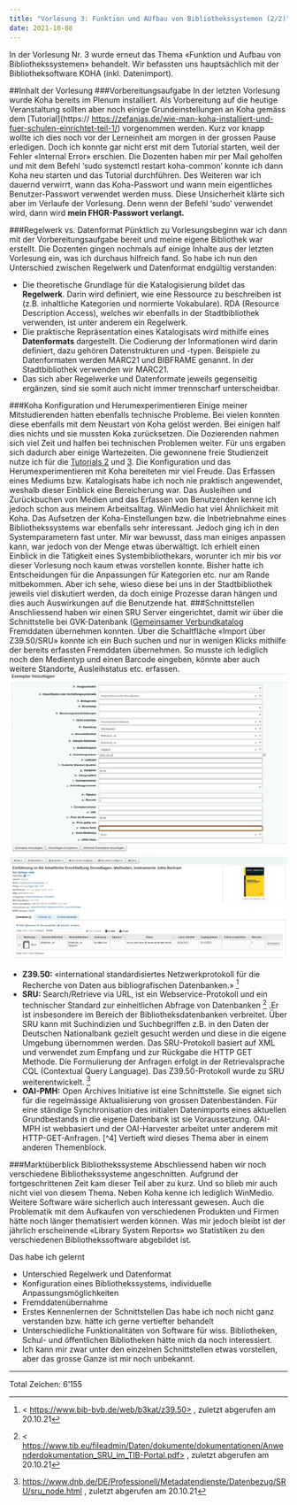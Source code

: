 ```yaml
---
title: "Vorlesung 3: Funktion und AUfbau von Bibliothekssystemen (2/2)"
date: 2021-10-08
---
```


In der Vorlesung Nr. 3 wurde erneut das Thema «Funktion und Aufbau von Bibliothekssystemen» behandelt. Wir befassten uns hauptsächlich mit der Bibliotheksoftware KOHA (inkl. Datenimport).

##Inhalt der Vorlesung
###Vorbereitungsaufgabe
In der letzten Vorlesung wurde Koha bereits im Plenum installiert. Als Vorbereitung auf die heutige Veranstaltung sollten aber noch einige Grundeinstellungen an Koha gemäss dem [Tutorial](https:// https://zefanjas.de/wie-man-koha-installiert-und-fuer-schulen-einrichtet-teil-1/) vorgenommen werden. Kurz vor knapp wollte ich dies noch vor der Lerneinheit am morgen in der grossen Pause erledigen. Doch ich konnte gar nicht erst mit dem Tutorial starten, weil der Fehler «Internal Error» erschien. Die Dozenten haben mir per Mail geholfen und mit dem Befehl ‘sudo systemctl restart koha-common’ konnte ich dann Koha neu starten und das Tutorial durchführen. Des Weiteren war ich dauernd verwirrt, wann das Koha-Passwort und wann mein eigentliches Benutzer-Passwort verwendet werden muss. Diese Unsicherheit klärte sich aber im Verlaufe der Vorlesung. Denn wenn der Befehl ‘sudo’ verwendet wird, dann wird **mein FHGR-Passwort verlangt.** 

###Regelwerk vs. Datenformat
Pünktlich zu Vorlesungsbeginn war ich dann mit der Vorbereitungsaufgabe bereit und meine eigene Bibliothek war erstellt. Die Dozenten gingen nochmals auf einige Inhalte aus der letzten Vorlesung ein, was ich durchaus hilfreich fand. So habe ich nun den Unterschied zwischen Regelwerk und Datenformat endgültig verstanden:
- Die theoretische Grundlage für die Katalogisierung bildet das **Regelwerk**. Darin wird definiert, wie eine Ressource zu beschreiben ist (z.B. inhaltliche Kategorien und normierte Vokabulare). RDA (Resource Description Access), welches wir ebenfalls in der Stadtbibliothek verwenden, ist unter anderem ein Regelwerk.
- Die praktische Repräsentation eines Katalogisats wird mithilfe eines **Datenformats** dargestellt. Die Codierung der Informationen wird darin definiert, dazu gehören Datenstrukturen und -typen. Beispiele zu Datenformaten werden MARC21 und BIBFRAME genannt. In der Stadtbibliothek verwenden wir MARC21. 
- Das sich aber Regelwerke und Datenformate jeweils gegenseitig ergänzen, sind sie somit auch nicht immer trennscharf unterscheidbar.

###Koha Konfiguration und Herumexperimentieren
Einige meiner Mitstudierenden hatten ebenfalls technische Probleme. Bei vielen konnten diese ebenfalls mit dem Neustart von Koha gelöst werden. Bei einigen half dies nichts und sie mussten Koka zurücksetzen. Die Dozierenden nahmen sich viel Zeit und halfen bei technischen Problemen weiter. Für uns ergaben sich dadurch aber einige Wartezeiten. Die gewonnene freie Studienzeit nutze ich für die [Tutorials 2]( https://zefanjas.de/koha-installation-schule-bibliografische-framework/) und [3]( https://zefanjas.de/teil-3-grundeinstellungen-wie-man-koha-installiert-und-fuer-schulen-einrichtet/). Die Konfiguration und das Herumexperimentieren mit Koha bereiteten mir viel Freude. Das Erfassen eines Mediums bzw. Katalogisats habe ich noch nie praktisch angewendet, weshalb dieser Einblick eine Bereicherung war. Das Ausleihen und Zurückbuchen von Medien und das Erfassen von Benutzenden kenne ich jedoch schon aus meinem Arbeitsalltag. WinMedio hat viel Ähnlichkeit mit Koha. Das Aufsetzen der Koha-Einstellungen bzw. die Inbetriebnahme eines Bibliothekssystems war ebenfalls sehr interessant. Jedoch ging ich in den Systemparametern fast unter. Mir war bewusst, dass man einiges anpassen kann, war jedoch von der Menge etwas überwältigt. Ich erhielt einen Einblick in die Tätigkeit eines Systembibliothekars, worunter ich mir bis vor dieser Vorlesung noch kaum etwas vorstellen konnte. Bisher hatte ich Entscheidungen für die Anpassungen für Kategorien etc. nur am Rande mitbekommen. Aber ich sehe, wieso diese bei uns in der Stadtbibliothek jeweils viel diskutiert werden, da doch einige Prozesse daran hängen und dies auch Auswirkungen auf die Benutzende hat. 
###Schnittstellen
Anschliessend haben wir einen SRU Server eingerichtet, damit wir über die Schnittstelle bei GVK-Datenbank ([Gemeinsamer Verbundkatalog]( https://gvk.k10plus.de/?COOKIE=U999,K999,D2.1,E270eaf19-1,I0,B9994++++++,SY,QDEF,A,H12,,73,,76-78,,88-90,NGAST,R193.5.58.254,FN) Fremddaten übernehmen konnten. 
Über die Schaltfläche «Import über Z39.50/SRU» konnte ich ein Buch suchen und nur in wenigen Klicks mithilfe der bereits erfassten Fremddaten übernehmen. So musste ich lediglich noch den Medientyp und einen Barcode eingeben, könnte aber auch weitere Standorte, Ausleihstatus etc. erfassen.
![Katalogisieren2](images/03_Katalogisat2.png)
![Katalogisieren2](images/03_Katalogisat3.png)

- **Z39.50:** «international standardisiertes Netzwerkprotokoll für die Recherche von Daten aus bibliografischen Datenbanken.» [^1]
- **SRU:** Search/Retrieve via URL, ist ein Webservice-Protokoll und ein technischer Standard zur einheitlichen Abfrage von Datenbanken [^2] .Er ist insbesondere im Bereich der Bibliotheksdatenbanken verbreitet. Über SRU kann mit Suchindizien und Suchbegriffen z.B. in den Daten der Deutschen Nationalbank gezielt gesucht werden und diese in die eigene Umgebung übernommen werden. Das SRU-Protokoll basiert auf XML und verwendet zum Empfang und zur Rückgabe die HTTP GET Methode. Die Formulierung der Anfragen erfolgt in der Retrievalsprache CQL (Contextual Query Language). Das Z39.50-Protokoll wurde zu SRU weiterentwickelt. [^3]
- **OAI-PMH:** Open Archives Initiative ist eine Schnittstelle. Sie eignet sich für die regelmässige Aktualisierung von grossen Datenbeständen. Für eine ständige Synchronisation des initialen Datenimports eines aktuellen Grundbestands in die eigene Datenbank ist sie Voraussetzung. OAI-MPH ist webbasiert und der OAI-Harvester arbeitet unter anderem mit HTTP-GET-Anfragen. [^4] Vertieft wird dieses Thema aber in einem anderen Themenblock.

###Marktüberblick Bibliothekssysteme
Abschliessend haben wir noch verschiedene Bibliothekssysteme angeschnitten. Aufgrund der fortgeschrittenen Zeit kam dieser Teil aber zu kurz. Und so blieb mir auch nicht viel von diesem Thema. Neben Koha kenne ich lediglich WinMedio. Weitere Software wäre sicherlich auch interessant gewesen. Auch die Problematik mit dem Aufkaufen von verschiedenen Produkten und Firmen hätte noch länger thematisiert werden können. Was mir jedoch bleibt ist der jährlich erscheinende «Library System Reports» wo Statistiken zu den verschiedenen Bibliothekssoftware abgebildet ist.

Das habe ich gelernt
- Unterschied Regelwerk und Datenformat
- Konfiguration eines Bibliothekssystems, individuelle Anpassungsmöglichkeiten
- Fremddatenübernahme
- Erstes Kennenlernen der Schnittstellen
Das habe ich noch nicht ganz verstanden bzw. hätte ich gerne vertiefter behandelt
- Unterschiedliche Funktionalitäten von Software für wiss. Bibliotheken, Schul- und öffentlichen Bibliotheken hätte mich da noch interessiert.
- Ich kann mir zwar unter den einzelnen Schnittstellen etwas vorstellen, aber das grosse Ganze ist mir noch unbekannt.

[^1]: < https://www.bib-bvb.de/web/b3kat/z39.50> , zuletzt abgerufen am 20.10.21
[^2]: < https://www.tib.eu/fileadmin/Daten/dokumente/dokumentationen/Anwenderdokumentation_SRU_im_TIB-Portal.pdf> , zuletzt abgerufen am 20.10.21
[^3]: <https://www.dnb.de/DE/Professionell/Metadatendienste/Datenbezug/SRU/sru_node.html> , zuletzt abgerufen am 20.10.21
[^4:]: < https://www.dnb.de/DE/Professionell/Metadatendienste/Datenbezug/OAI/oai_node.html> , zuletzt abgerufen am 20.10.21

___
Total Zeichen: 6’155

